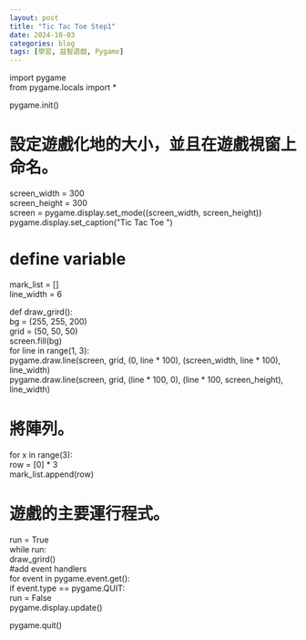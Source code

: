 ```yaml
---
layout: post
title: "Tic Tac Toe Step1"
date: 2024-10-03
categories: blog
tags: [學習, 益智遊戲, Pygame]
---
```


import pygame  
from pygame.locals import *  

pygame.init()  

# 設定遊戲化地的大小，並且在遊戲視窗上命名。
screen_width = 300  
screen_height = 300  
screen = pygame.display.set_mode((screen_width, screen_height))  
pygame.display.set_caption("Tic Tac Toe ")  

# define variable
mark_list = []  
line_width = 6  
 
def draw_grird():  
    bg = (255, 255, 200)  
    grid = (50, 50, 50)  
    screen.fill(bg)  
    for line in range(1, 3):  
        pygame.draw.line(screen, grid, (0, line * 100), (screen_width, line * 100), line_width)  
        pygame.draw.line(screen, grid, (line * 100, 0), (line * 100, screen_height), line_width)  

# 將陣列。
for x in range(3):  
    row = [0] * 3  
    mark_list.append(row)  

# 遊戲的主要運行程式。
run = True  
while run:  
    draw_grird()  
    #add event handlers   
    for event in pygame.event.get():  
        if event.type == pygame.QUIT:  
            run = False  
    pygame.display.update()  

pygame.quit()  
